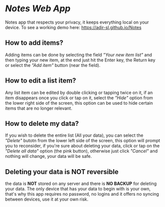 # *Notes Web App*
Notes app that respects your privacy, it keeps everything local on your device. To see a working demo here: https://adir-sl.github.io/Notes
## How to add items?
Adding items can be done by selecting the field *"Your new item list"* and then typing your new item, at the end just hit the Enter key, the Return key or select the *"Add item"* button (near the field).

## How to edit a list item?
Any list item can be edited by double clicking or tapping twice on it, if an item disappears once you click or tap on it, select the *"Hide"* option from the lower right side of the screen, this option can be used to hide certain items that are no longer relevant.
## How to delete my data?
If you wish to delete the entire list (All your data), you can select the *"Delete"* butotn from the lower left side of the screen, this option will prompt you to reconsider, if you're sure about deleting your data, click or tap on the *"Delete all data"* option (the pink button), otherwise just click *"Cancel"* and nothing will change, your data will be safe.

## Deleting your data is **NOT** reversible
the data is **NOT** stored on any server and there is **NO BACKUP** for deleting your data. The only device that has your data to begin with is your own, that's why this app requires no password, no logins and it offers no syncing between devices, use it at your own risk.